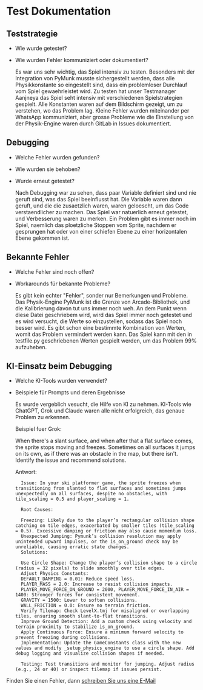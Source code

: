 # Test Dokumentation

## Teststrategie
- Wie wurde getestet?
- Wie wurden Fehler kommuniziert oder dokumentiert?

    Es war uns sehr wichtig, das Spiel intensiv zu testen. Besonders mit der Integration von PyMunk musste sichergestellt werden, dass alle
    Physikkonstante so eingestellt sind, dass ein problemloser Durchlauf vom Spiel gewaehrleistet wird. Zu testen hat unser Testmanager
    Aanjneya das Spiel seht intensiv mit verschiedenen Spielstrategien gespielt. Alle Konstanten waren auf dem Bildschirm gezeigt, um zu verstehen, wo das Problem lag. Kleine Fehler wurden miteinander 
    per WhatsApp kommuniziert, aber grosse Probleme wie die Einstellung von der Physik-Engine waren durch GitLab in Issues dokumentiert.


## Debugging
- Welche Fehler wurden gefunden?
- Wie wurden sie behoben?
- Wurde erneut getestet?

    Nach Debugging war zu sehen, dass paar Variable definiert sind und nie geruft sind, was das Spiel beeinflusst hat. Die Variable waren
    dann geruft, und die die zusaetzlich waren, waren geloescht, um das Code verstaendlicher zu machen. Das Spiel war natuerlich erneut getestet, und Verbesserung waren zu merken. 
    Ein Problem gibt es immer noch im Spiel, naemlich das ploetzliche Stoppen vom Sprite, nachdem er gesprungen hat oder von einer schiefen Ebene zu einer
    horizontalen Ebene gekommen ist.

## Bekannte Fehler
- Welche Fehler sind noch offen?
- Workarounds für bekannte Probleme?

    Es gibt kein echter "Fehler", sonder nur Bemerkungen und Probleme. Das Physik-Engine PyMunk ist die Grenze von Arcade-Bibliothek, und die Kalibrierung davon tut uns immer noch weh. An dem Punkt wenn diese Datei geschriebem wird, wird das Spiel immer noch getestet und es wird versucht, die Werte so einzustellen, sodass das Spiel noch besser wird.
    Es gibt schon eine bestimmte Kombination von Werten, womit das Problem vermindert werden kann. Das Spiel kann mit den in testfile.py geschriebenen Werten gespielt werden, um das Problem 99% aufzuheben.

## KI-Einsatz beim Debugging
- Welche KI-Tools wurden verwendet?
- Beispiele für Prompts und deren Ergebnisse

    Es wurde vergeblich vesucht, die Hilfe von KI zu nehmen. KI-Tools wie ChatGPT, Grok und Claude waren alle nicht erfolgreich, das genaue Problem zu erkennen. 
    
    Beispiel fuer Grok: 
    
    When there's a slant surface, and when after that a flat surface comes, the sprite stops moving and freezes. Sometimes on all surfaces it jumps on its own, as if there was an obstacle in the map, but there isn't. Identify the issue and recommend solutions.
    
    Antwort: 

        Issue: In your ski platformer game, the sprite freezes when transitioning from slanted to flat surfaces and sometimes jumps unexpectedly on all surfaces, despite no obstacles, with tile_scaling = 0.5 and player_scaling = 1.

        Root Causes:

        Freezing: Likely due to the player’s rectangular collision shape catching on tile edges, exacerbated by smaller tiles (tile_scaling = 0.5). Excessive damping or friction may also cause momentum loss.
        Unexpected Jumping: Pymunk’s collision resolution may apply unintended upward impulses, or the is_on_ground check may be unreliable, causing erratic state changes.
        Solutions:

        Use Circle Shape: Change the player’s collision shape to a circle (radius = 32 pixels) to slide smoothly over tile edges.
        Adjust Physics Constants:
        DEFAULT_DAMPING = 0.01: Reduce speed loss.
        PLAYER_MASS = 2.0: Increase to resist collision impacts.
        PLAYER_MOVE_FORCE_ON_GROUND = 2000, PLAYER_MOVE_FORCE_IN_AIR = 1400: Stronger forces for consistent movement.
        GRAVITY = 1500: Lower to soften collisions.
        WALL_FRICTION = 0.0: Ensure no terrain friction.
        Verify Tilemap: Check LevelX.tmj for misaligned or overlapping tiles, ensuring smooth slant-to-flat transitions.
        Improve Ground Detection: Add a custom check using velocity and terrain proximity to stabilize is_on_ground.
        Apply Continuous Force: Ensure a minimum forward velocity to prevent freezing during collisions.
        Implementation: Update the GameConstants class with the new values and modify _setup_physics_engine to use a circle shape. Add debug logging and visualize collision shapes if needed.

        Testing: Test transitions and monitor for jumping. Adjust radius (e.g., 24 or 40) or inspect tilemap if issues persist.

Finden Sie einen Fehler, dann [schreiben Sie uns eine E-Mail](mailto:moudgil@campus.tu-berlin.de)